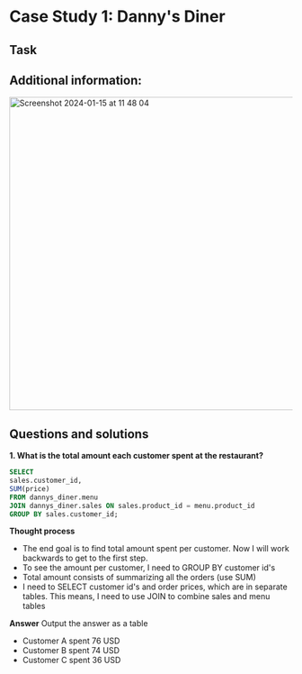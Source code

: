 # Case Study 1: Danny's Diner

## Task

## Additional information: 
<img width="556" alt="Screenshot 2024-01-15 at 11 48 04" src="https://github.com/mbergg/Portfolio/assets/102917473/506ab7a9-7b33-43b6-8969-de12092c3c83">

## Questions and solutions

**1. What is the total amount each customer spent at the restaurant?**

```sql 
SELECT
sales.customer_id,
SUM(price)
FROM dannys_diner.menu
JOIN dannys_diner.sales ON sales.product_id = menu.product_id
GROUP BY sales.customer_id;
``` 

**Thought process**
* The end goal is to find total amount spent per customer. Now I will work backwards to get to the first step.
* To see the amount per customer, I need to GROUP BY customer id's
* Total amount consists of summarizing all the orders (use SUM)
* I need to SELECT customer id's and order prices, which are in separate tables. This means, I need to use JOIN to combine sales and menu tables

**Answer**
Output the answer as a table

- Customer A spent 76 USD
- Customer B spent 74 USD
- Customer C spent 36 USD
